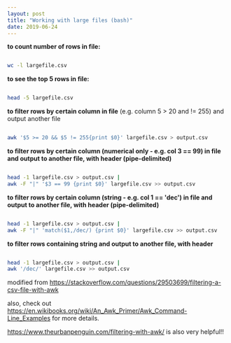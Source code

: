 ```yaml
---
layout: post
title: "Working with large files (bash)"
date: 2019-06-24
---
```


__to count number of rows in file:__

```bash

wc -l largefile.csv

```

__to see the top 5 rows in file:__

```bash

head -5 largefile.csv

```

__to filter rows by certain column in file__ (e.g. column 5 > 20 and != 255) and output another file

```bash

awk '$5 >= 20 && $5 != 255{print $0}' largefile.csv > output.csv

```

__to filter rows by certain column (numerical only - e.g. col 3 == 99) in file and output to another file, with header (pipe-delimited)__

```bash

head -1 largefile.csv > output.csv |
awk -F "|" '$3 == 99 {print $0}' largefile.csv >> output.csv

```

__to filter rows by certain column (string - e.g. col 1 == 'dec') in file and output to another file, with header (pipe-delimited)__

```bash

head -1 largefile.csv > output.csv |
awk -F "|" 'match($1,/dec/) {print $0}' largefile.csv >> output.csv

```

__to filter rows containing string and output to another file, with header__

```bash

head -1 largefile.csv > output.csv |
awk '/dec/' largefile.csv >> output.csv

```

modified from https://stackoverflow.com/questions/29503699/filtering-a-csv-file-with-awk

also, check out https://en.wikibooks.org/wiki/An_Awk_Primer/Awk_Command-Line_Examples for more details.

https://www.theurbanpenguin.com/filtering-with-awk/ is also very helpful!!
